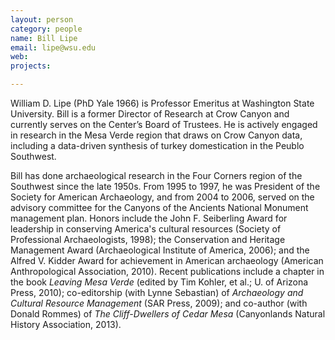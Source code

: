 ```yaml
---
layout: person
category: people
name: Bill Lipe
email: lipe@wsu.edu
web: 
projects:

---
```


William D. Lipe (PhD Yale 1966) is Professor Emeritus at Washington State University. Bill is a former Director of Research at Crow Canyon and currently serves on the Center’s Board of Trustees. He is actively engaged in research in the Mesa Verde region that draws on Crow Canyon data, including a data-driven synthesis of turkey domestication in the Peublo Southwest. 

Bill has done archaeological research in the Four Corners region of the Southwest since the late 1950s. From 1995 to 1997, he was President of the Society for American Archaeology, and from 2004 to 2006, served on the advisory committee for the Canyons of the Ancients National Monument management plan. Honors include the John F. Seiberling Award for leadership in conserving America's cultural resources (Society of Professional Archaeologists, 1998); the Conservation and Heritage Management Award (Archaeological Institute of America, 2006); and the Alfred V. Kidder Award for achievement in American archaeology (American Anthropological Association, 2010). Recent publications include a chapter in the book *Leaving Mesa Verde* (edited by Tim Kohler, et al.; U. of Arizona Press, 2010); co-editorship (with Lynne Sebastian) of *Archaeology and Cultural Resource Management* (SAR Press, 2009); and co-author (with Donald Rommes) of *The Cliff-Dwellers of Cedar Mesa* (Canyonlands Natural History Association, 2013).